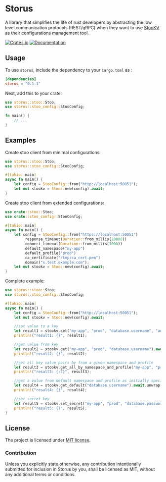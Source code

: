 # Storus

A library that simplifies the life of rust developers by abstracting the low level communication protocols (REST/gRPC)
when they want to use [StooKV](https://docs.rs/storus/0.1.1/storus) as their configurations management tool.


[![Crates.io](https://img.shields.io/crates/v/storus.svg)](https://crates.io/crates/storus)
[![Documentation](https://docs.rs/storus/badge.svg)](https://docs.rs/storus/0.1.1/storus)


## Usage

To use `storus`, include the dependency to your `Cargo.toml` as :

```toml
[dependencies]
storus = "0.1.1"
```

Next, add this to your crate:

```rust
use storus::stoo::Stoo;
use storus::stoo_config::StooConfig;

fn main() {
    // ...
}
```

## Examples

Create stoo client from minimal configurations:

```rust
use storus::stoo::Stoo;
use storus::stoo_config::StooConfig;

#[tokio::main]
async fn main() {
    let config = StooConfig::from("http://localhost:50051");
    let mut stookv = Stoo::new(config).await;
}
```

Create stoo client from extended configurations:

```rust
use crate::stoo::Stoo;
use crate::stoo_config::StooConfig;

#[tokio::main]
async fn main() {
    let config = StooConfig::from("https://localhost:50051")
        .response_timeout(Duration::from_millis(20000))
        .connect_timeout(Duration::from_millis(1000))
        .default_namespace("my-app")
        .default_profile("prod")
        .ca_certificate("/tmp/ca_cert.pem")
        .domain("x.test.example.com");
    let mut stookv = Stoo::new(config).await;
}
```

Complete example:
```rust
use storus::stoo::Stoo;
use storus::stoo_config::StooConfig;

#[tokio::main]
async fn main() {
    let config = StooConfig::from("http://localhost:50051");
    let mut stookv = Stoo::new(config).await;

    //set value to a key
    let result1 = stookv.set("my-app", "prod", "database.username", "admin3").await.unwrap();
    println!("result1: {}", result1);

    //get value from key
    let result2 = stookv.get("my-app", "prod", "database.username").await.unwrap();
    println!("result2: {}", result2);

    //get all key value pairs by from a given namespace and profile
    let result3 = stookv.get_all_by_namespace_and_profile("my-app", "prod").await.unwrap();
    println!("result3: {:?}", result3);

    //get a value from default namespace and profile as initially specified
    let result4 = stookv.get_default("database.username").await.unwrap();
    println!("result4: {}", result4);

    //set secret key
    let result5 = stookv.set_secret("my-app", "prod", "database.password", "qwerty@1234").await.unwrap();
    println!("result5: {}", result5);
}
```

## License

The project is licensed under [MIT license](LICENSE).

### Contribution

Unless you explicitly state otherwise, any contribution intentionally submitted
for inclusion in Storus by you, shall be licensed as MIT, without any additional
terms or conditions.